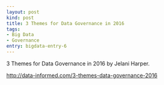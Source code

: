 ```yaml
---
layout: post
kind: post
title: 3 Themes for Data Governance in 2016
tags:
- Big Data
- Governance
entry: bigdata-entry-6
---
```


<p>3 Themes for Data Governance in 2016 by Jelani Harper.</p>
<p><a href="http://data-informed.com/3-themes-data-governance-2016/" target="_blank">http://data-informed.com/3-themes-data-governance-2016</a></p>
